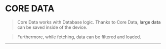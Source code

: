 # CORE DATA


> Core Data works with Database logic. Thanks to Core Data, **large data** can be saved inside of the device.

> Furthermore, while fetching, data can be filtered and loaded.
---

